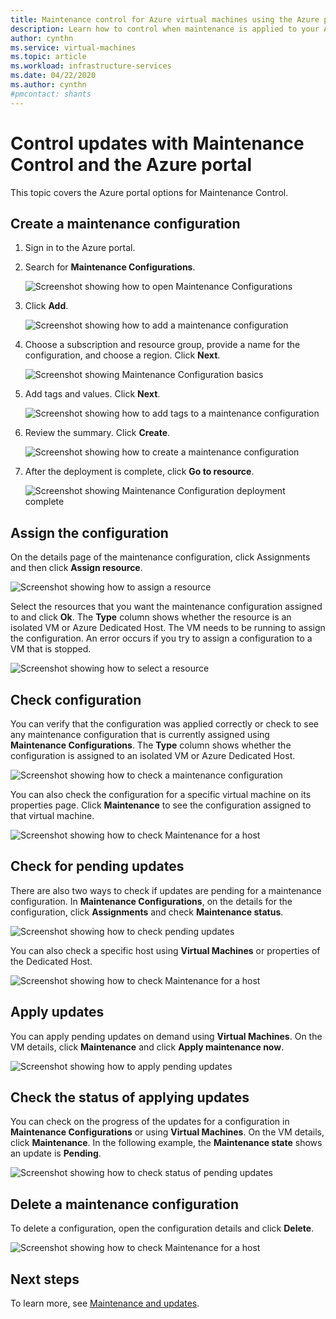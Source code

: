```yaml
---
title: Maintenance control for Azure virtual machines using the Azure portal 
description: Learn how to control when maintenance is applied to your Azure VMs using Maintenance Control and the Azure portal.
author: cynthn
ms.service: virtual-machines
ms.topic: article
ms.workload: infrastructure-services
ms.date: 04/22/2020
ms.author: cynthn
#pmcontact: shants
---
```


# Control updates with Maintenance Control and the Azure portal

This topic covers the Azure portal options for Maintenance Control. 

## Create a maintenance configuration

1. Sign in to the Azure portal.

1. Search for **Maintenance Configurations**.

   ![Screenshot showing how to open Maintenance Configurations](media/virtual-machines-maintenance-control-portal/maintenance-configurations-search.png)

1. Click **Add**.

   ![Screenshot showing how to add a maintenance configuration](media/virtual-machines-maintenance-control-portal/maintenance-configurations-add.png)

1. Choose a subscription and resource group, provide a name for the configuration, and choose a region. Click **Next**.

   ![Screenshot showing Maintenance Configuration basics](media/virtual-machines-maintenance-control-portal/maintenance-configurations-basics.png)

1. Add tags and values. Click **Next**.

   ![Screenshot showing how to add tags to a maintenance configuration](media/virtual-machines-maintenance-control-portal/maintenance-configurations-tags.png)

1. Review the summary. Click **Create**.

   ![Screenshot showing how to create a maintenance configuration](media/virtual-machines-maintenance-control-portal/maintenance-configurations-create.png)

1. After the deployment is complete, click **Go to resource**.

   ![Screenshot showing Maintenance Configuration deployment complete](media/virtual-machines-maintenance-control-portal/maintenance-configurations-deployment-complete.png)

## Assign the configuration

On the details page of the maintenance configuration, click Assignments and then click **Assign resource**. 

![Screenshot showing how to assign a resource](media/virtual-machines-maintenance-control-portal/maintenance-configurations-add-assignment.png)

Select the resources that you want the maintenance configuration assigned to and click **Ok**. The **Type** column shows whether the resource is an isolated VM or Azure Dedicated Host. The VM needs to be running to assign the configuration. An error occurs if you try to assign a configuration to a VM that is stopped. 

<!---Shantanu to add details about the error case--->

![Screenshot showing how to select a resource](media/virtual-machines-maintenance-control-portal/maintenance-configurations-select-resource.png)

## Check configuration

You can verify that the configuration was applied correctly or check to see any maintenance configuration that is currently assigned using **Maintenance Configurations**. The **Type** column shows whether the configuration is assigned to an isolated VM or Azure Dedicated Host. 

![Screenshot showing how to check a maintenance configuration](media/virtual-machines-maintenance-control-portal/maintenance-configurations-host-type.png)

You can also check the configuration for a specific virtual machine on its properties page. Click **Maintenance** to see the configuration assigned to that virtual machine.

![Screenshot showing how to check Maintenance for a host](media/virtual-machines-maintenance-control-portal/maintenance-configurations-check.png)

## Check for pending updates

There are also two ways to check if updates are pending for a maintenance configuration. In **Maintenance Configurations**, on the details for the configuration, click **Assignments** and check **Maintenance status**.

![Screenshot showing how to check pending updates](media/virtual-machines-maintenance-control-portal/maintenance-configurations-pending.png)

You can also check a specific host using **Virtual Machines** or properties of the Dedicated Host. 

![Screenshot showing how to check Maintenance for a host](media/virtual-machines-maintenance-control-portal/maintenance-configurations-pending-vm.png)

## Apply updates

You can apply pending updates on demand using **Virtual Machines**. On the VM details, click **Maintenance** and click **Apply maintenance now**.

![Screenshot showing how to apply pending updates](media/virtual-machines-maintenance-control-portal/maintenance-configurations-apply-updates-now.png)

## Check the status of applying updates 

You can check on the progress of the updates for a configuration in **Maintenance Configurations** or using **Virtual Machines**. On the VM details, click **Maintenance**. In the following example, the **Maintenance state** shows an update is **Pending**.

![Screenshot showing how to check status of pending updates](media/virtual-machines-maintenance-control-portal/maintenance-configurations-status.png)

## Delete a maintenance configuration

To delete a configuration, open the configuration details and click **Delete**.

![Screenshot showing how to check Maintenance for a host](media/virtual-machines-maintenance-control-portal/maintenance-configurations-delete.png)


## Next steps

To learn more, see [Maintenance and updates](maintenance-and-updates.md).
